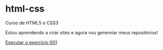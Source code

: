 # html-css
 Curso de HTML5 e CSS3

Estou aprendendo a criar sites e agora vou gerenviar meus repositórios!

<a href="https://marcelomrz.github.io/html-css/exercicios/desafios/desafio1.html">Executar o exercício 001